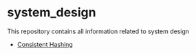 # system_design
This repository contains all information related to system design

- [Consistent Hashing ](problems/1.consistent_hashing/ConsistentHashing.md)

  
